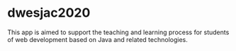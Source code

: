 # dwesjac2020

This app is aimed to support the teaching and learning process for students of web development based on Java and related technologies.
